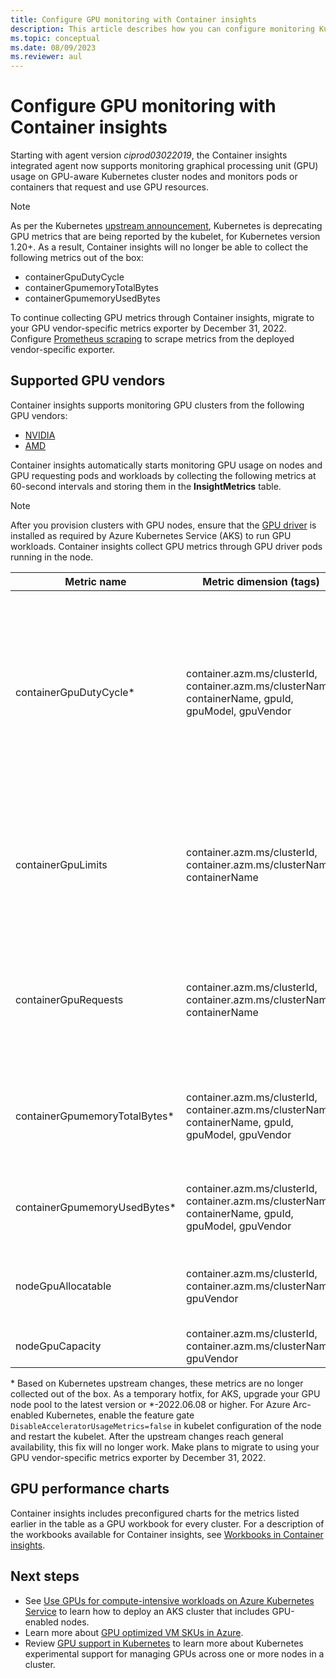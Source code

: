 ```yaml
---
title: Configure GPU monitoring with Container insights
description: This article describes how you can configure monitoring Kubernetes clusters with NVIDIA and AMD GPU enabled nodes with Container insights.
ms.topic: conceptual
ms.date: 08/09/2023
ms.reviewer: aul
---
```


# Configure GPU monitoring with Container insights

Starting with agent version *ciprod03022019*, the Container insights integrated agent now supports monitoring graphical processing unit (GPU) usage on GPU-aware Kubernetes cluster nodes and monitors pods or containers that request and use GPU resources.

>[!NOTE]
> As per the Kubernetes [upstream announcement](https://kubernetes.io/blog/2020/12/16/third-party-device-metrics-reaches-ga/#nvidia-gpu-metrics-deprecated), Kubernetes is deprecating GPU metrics that are being reported by the kubelet, for Kubernetes version 1.20+. As a result, Container insights will no longer be able to collect the following metrics out of the box:
>
> * containerGpuDutyCycle
> * containerGpumemoryTotalBytes
> * containerGpumemoryUsedBytes
>
> To continue collecting GPU metrics through Container insights, migrate to your GPU vendor-specific metrics exporter by December 31, 2022. Configure [Prometheus scraping](./container-insights-prometheus.md) to scrape metrics from the deployed vendor-specific exporter.

## Supported GPU vendors

Container insights supports monitoring GPU clusters from the following GPU vendors:

- [NVIDIA](https://developer.nvidia.com/kubernetes-gpu)
- [AMD](https://github.com/RadeonOpenCompute/k8s-device-plugin)

Container insights automatically starts monitoring GPU usage on nodes and GPU requesting pods and workloads by collecting the following metrics at 60-second intervals and storing them in the **InsightMetrics** table.

>[!NOTE]
>After you provision clusters with GPU nodes, ensure that the [GPU driver](../../aks/gpu-cluster.md) is installed as required by Azure Kubernetes Service (AKS) to run GPU workloads. Container insights collect GPU metrics through GPU driver pods running in the node.

|Metric name |Metric dimension (tags) |Description |
|------------|------------------------|------------|
|containerGpuDutyCycle* |container.azm.ms/clusterId, container.azm.ms/clusterName, containerName, gpuId, gpuModel, gpuVendor|Percentage of time over the past sample period (60 seconds) during which the GPU was busy/actively processing for a container. Duty cycle is a number between 1 and 100. |
|containerGpuLimits |container.azm.ms/clusterId, container.azm.ms/clusterName, containerName |Each container can specify limits as one or more GPUs. It isn't possible to request or limit a fraction of a GPU. |
|containerGpuRequests |container.azm.ms/clusterId, container.azm.ms/clusterName, containerName |Each container can request one or more GPUs. It isn't possible to request or limit a fraction of a GPU.|
|containerGpumemoryTotalBytes* |container.azm.ms/clusterId, container.azm.ms/clusterName, containerName, gpuId, gpuModel, gpuVendor |Amount of GPU memory in bytes available to use for a specific container. |
|containerGpumemoryUsedBytes* |container.azm.ms/clusterId, container.azm.ms/clusterName, containerName, gpuId, gpuModel, gpuVendor |Amount of GPU memory in bytes used by a specific container. |
|nodeGpuAllocatable |container.azm.ms/clusterId, container.azm.ms/clusterName, gpuVendor |Number of GPUs in a node that can be used by Kubernetes. |
|nodeGpuCapacity |container.azm.ms/clusterId, container.azm.ms/clusterName, gpuVendor |Total number of GPUs in a node. |

\* Based on Kubernetes upstream changes, these metrics are no longer collected out of the box. As a temporary hotfix, for AKS, upgrade your GPU node pool to the latest version or \*-2022.06.08 or higher. For Azure Arc-enabled Kubernetes, enable the feature gate `DisableAcceleratorUsageMetrics=false` in kubelet configuration of the node and restart the kubelet. After the upstream changes reach general availability, this fix will no longer work. Make plans to migrate to using your GPU vendor-specific metrics exporter by December 31, 2022.

## GPU performance charts

Container insights includes preconfigured charts for the metrics listed earlier in the table as a GPU workbook for every cluster. For a description of the workbooks available for Container insights, see [Workbooks in Container insights](container-insights-reports.md).

## Next steps

- See [Use GPUs for compute-intensive workloads on Azure Kubernetes Service](../../aks/gpu-cluster.md) to learn how to deploy an AKS cluster that includes GPU-enabled nodes.
- Learn more about [GPU optimized VM SKUs in Azure](../../virtual-machines/sizes-gpu.md).
- Review [GPU support in Kubernetes](https://kubernetes.io/docs/tasks/manage-gpus/scheduling-gpus/) to learn more about Kubernetes experimental support for managing GPUs across one or more nodes in a cluster.
